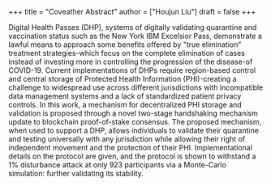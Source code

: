 +++
title = "Coveather Abstract"
author = ["Houjun Liu"]
draft = false
+++

Digital Health Passes (DHP), systems of digitally validating quarantine and vaccination status such as the New York IBM Excelsior Pass, demonstrate a lawful means to approach some benefits offered by "true elimination" treatment strategies-which focus on the complete elimination of cases instead of investing more in controlling the progression of the disease-of COVID-19. Current implementations of DHPs require region-based control and central storage of Protected Health Information (PHI)-creating a challenge to widespread use across different jurisdictions with incompatible data management systems and a lack of standardized patient privacy controls. In this work, a mechanism for decentralized PHI storage and validation is proposed through a novel two-stage handshaking mechanism update to blockchain proof-of-stake consensus. The proposed mechanism, when used to support a DHP, allows individuals to validate their quarantine and testing universally with any jurisdiction while allowing their right of independent movement and the protection of their PHI. Implementational details on the protocol are given, and the protocol is shown to withstand a 1% disturbance attack at only 923 participants via a Monte-Carlo simulation: further validating its stability.